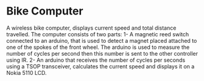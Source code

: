 # Bike Computer
A wireless bike computer, displays current speed and total distance travelled.
The computer consists of two parts:
  1- A magnetic reed switch connected to an arduino, that is used to detect a magnet placed attached to one of the spokes of the        front wheel. The arduino is used to measure the number of cycles per second then this number is sent to the other controller        using IR.
  2- An arduino that receives the number of cycles per seconds using a TSOP transceiver, calculates the current speed and displays      it on a Nokia 5110 LCD.

  
